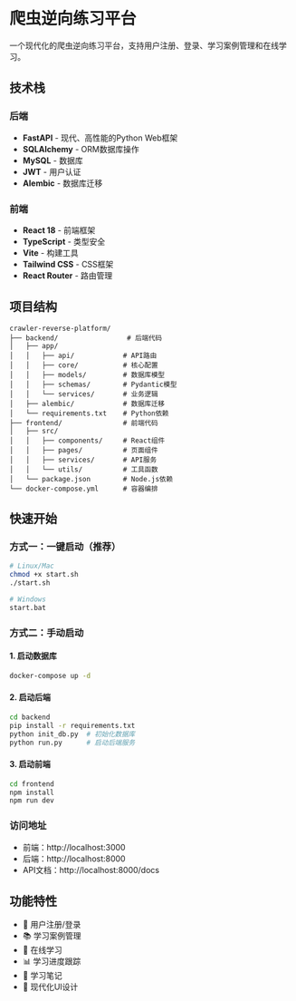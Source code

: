 # 爬虫逆向练习平台

一个现代化的爬虫逆向练习平台，支持用户注册、登录、学习案例管理和在线学习。

## 技术栈

### 后端
- **FastAPI** - 现代、高性能的Python Web框架
- **SQLAlchemy** - ORM数据库操作
- **MySQL** - 数据库
- **JWT** - 用户认证
- **Alembic** - 数据库迁移

### 前端
- **React 18** - 前端框架
- **TypeScript** - 类型安全
- **Vite** - 构建工具
- **Tailwind CSS** - CSS框架
- **React Router** - 路由管理

## 项目结构

```
crawler-reverse-platform/
├── backend/                 # 后端代码
│   ├── app/
│   │   ├── api/            # API路由
│   │   ├── core/           # 核心配置
│   │   ├── models/         # 数据库模型
│   │   ├── schemas/        # Pydantic模型
│   │   └── services/       # 业务逻辑
│   ├── alembic/            # 数据库迁移
│   └── requirements.txt    # Python依赖
├── frontend/               # 前端代码
│   ├── src/
│   │   ├── components/     # React组件
│   │   ├── pages/          # 页面组件
│   │   ├── services/       # API服务
│   │   └── utils/          # 工具函数
│   └── package.json        # Node.js依赖
└── docker-compose.yml      # 容器编排
```

## 快速开始

### 方式一：一键启动（推荐）
```bash
# Linux/Mac
chmod +x start.sh
./start.sh

# Windows
start.bat
```

### 方式二：手动启动

#### 1. 启动数据库
```bash
docker-compose up -d
```

#### 2. 启动后端
```bash
cd backend
pip install -r requirements.txt
python init_db.py  # 初始化数据库
python run.py      # 启动后端服务
```

#### 3. 启动前端
```bash
cd frontend
npm install
npm run dev
```

### 访问地址
- 前端：http://localhost:3000
- 后端：http://localhost:8000
- API文档：http://localhost:8000/docs

## 功能特性

- 🔐 用户注册/登录
- 📚 学习案例管理
- 🎯 在线学习
- 📊 学习进度跟踪
- 📝 学习笔记
- 🎨 现代化UI设计

